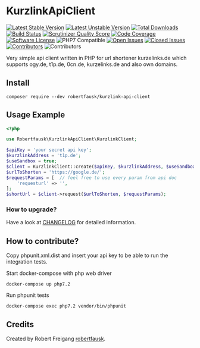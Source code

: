 # KurzlinkApiClient
[![Latest Stable Version](https://poser.pugx.org/robertfausk/kurzlink-api-client/v/stable.svg)](https://packagist.org/packages/robertfausk/kurzlink-api-client)
[![Latest Unstable Version](https://poser.pugx.org/robertfausk/kurzlink-api-client/v/unstable.svg)](https://packagist.org/packages/robertfausk/kurzlink-api-client)
[![Total Downloads](https://poser.pugx.org/robertfausk/kurzlink-api-client/downloads.svg)](https://packagist.org/packages/robertfausk/kurzlink-api-client)
[![Build Status](https://travis-ci.com/robertfausk/kurzlink-api-client.svg?branch=master)](https://travis-ci.com/robertfausk/kurzlink-api-client)
[![Scrutinizer Quality Score](https://scrutinizer-ci.com/g/robertfausk/kurzlink-api-client/badges/quality-score.png?b=master)](https://scrutinizer-ci.com/g/robertfausk/kurzlink-api-client/)
[![Code Coverage](https://scrutinizer-ci.com/g/robertfausk/kurzlink-api-client/badges/coverage.png?b=master)](https://scrutinizer-ci.com/g/robertfausk/kurzlink-api-client/)
[![Software License](https://img.shields.io/badge/license-MIT-brightgreen.svg?style=flat-square)](LICENSE)
![PHP7 Compatible](https://img.shields.io/travis/php-v/robertfausk/kurzlink-api-client/master?style=flat-square)
[![Open Issues](https://img.shields.io/github/issues-raw/robertfausk/kurzlink-api-client?style=flat-square)](https://github.com/robertfausk/kurzlink-api-client/issues)
[![Closed Issues](https://img.shields.io/github/issues-closed-raw/robertfausk/kurzlink-api-client?style=flat-square)](https://github.com/robertfausk/kurzlink-api-client/issues?q=is%3Aissue+is%3Aclosed)
[![Contributors](https://img.shields.io/github/contributors/robertfausk/kurzlink-api-client?style=flat-square)](https://github.com/robertfausk/kurzlink-api-client/graphs/contributors)
![Contributors](https://img.shields.io/maintenance/yes/2020?style=flat-square)

Very simple api client written in PHP for url shortener kurzelinks.de which supports ogy.de, t1p.de,
0cn.de, kurzelinks.de and also own domains. 

## Install

    composer require --dev robertfausk/kurzlink-api-client

Usage Example
-------------

```PHP
<?php

use Robertfausk\KurzlinkApiClient\KurzlinkClient;

$apiKey = 'your secret api key';
$kurzlinkAddress = 't1p.de';
$useSandbox = true;
$client = KurzlinkClient::create($apiKey, $kurzlinkAddress, $useSandbox);
$urlToShorten = 'https://google.de/';
$requestParams = [  // feel free to use every param from api doc
    'requesturl' => '',
];
$shortUrl = $client->request($urlToShorten, $requestParams);
```

### How to upgrade?

 Have a look at [CHANGELOG](CHANGELOG.md) for detailed information.

## How to contribute?

Copy phpunit.xml.dist and insert your api key to be able to run the integration tests.

Start docker-compose with php web driver

    docker-compose up php7.2

Run phpunit tests

    docker-compose exec php7.2 vendor/bin/phpunit


## Credits

Created by Robert Freigang [robertfausk](https://github.com/robertfausk).
